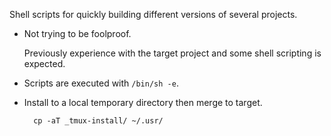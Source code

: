 Shell scripts for quickly building different versions of several projects.

- Not trying to be foolproof.

	Previously experience with the target project and some shell scripting is
	expected.

- Scripts are executed with `/bin/sh -e`.

- Install to a local temporary directory then merge to target.

		cp -aT _tmux-install/ ~/.usr/
